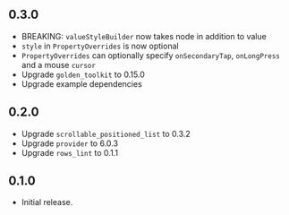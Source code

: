 ## 0.3.0

* BREAKING: `valueStyleBuilder` now takes node in addition to value
* `style` in `PropertyOverrides` is now optional
* `PropertyOverrides` can optionally specify `onSecondaryTap`, `onLongPress` and a mouse `cursor`
* Upgrade `golden_toolkit` to 0.15.0
* Upgrade example dependencies

## 0.2.0

* Upgrade `scrollable_positioned_list` to 0.3.2
* Upgrade `provider` to 6.0.3
* Upgrade `rows_lint` to 0.1.1

## 0.1.0

* Initial release.
